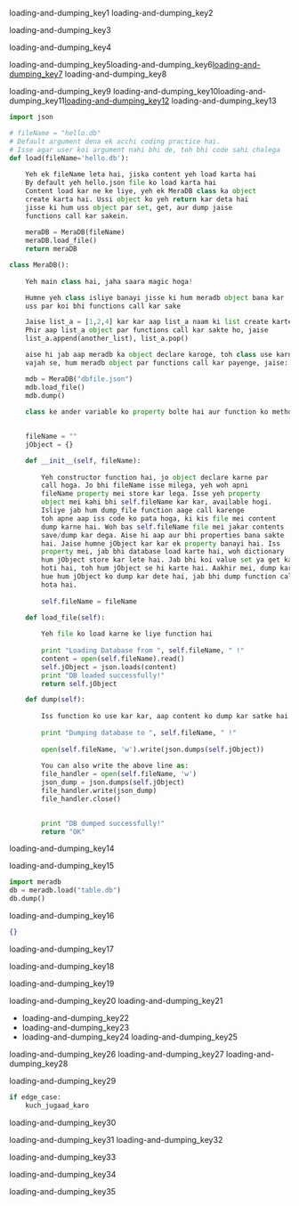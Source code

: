 loading-and-dumping_key1
loading-and-dumping_key2


loading-and-dumping_key3


loading-and-dumping_key4


loading-and-dumping_key5loading-and-dumping_key6[loading-and-dumping_key7](https://docs.`python`.org/2/library/json.html)
loading-and-dumping_key8

loading-and-dumping_key9
loading-and-dumping_key10loading-and-dumping_key11[loading-and-dumping_key12](https://www.w3schools.com/`python`/`python`_classes.asp)
loading-and-dumping_key13

```python
import json

# fileName = "hello.db"
# Default argument dena ek acchi coding practice hai.
# Isse agar user koi argument nahi bhi de, toh bhi code sahi chalega
def load(fileName='hello.db'):
    
    Yeh ek fileName leta hai, jiska content yeh load karta hai
    By default yeh hello.json file ko load karta hai
    Content load kar ne ke liye, yeh ek MeraDB class ka object
    create karta hai. Ussi object ko yeh return kar deta hai
    jisse ki hum uss object par set, get, aur dump jaise
    functions call kar sakein.
    
    meraDB = MeraDB(fileName)
    meraDB.load_file()
    return meraDB

class MeraDB():
    
    Yeh main class hai, jaha saara magic hoga!

    Humne yeh class isliye banayi jisse ki hum meradb object bana kar
    uss par koi bhi functions call kar sake

    Jaise list_a = [1,2,4] kar kar aap list_a naam ki list create karte ho
    Phir aap list_a object par functions call kar sakte ho, jaise
    list_a.append(another_list), list_a.pop()

    aise hi jab aap meradb ka object declare karoge, toh class use karne ke
    vajah se, hum meradb object par functions call kar payenge, jaise:

    mdb = MeraDB("dbfile.json")
    mdb.load_file()
    mdb.dump()
    
    class ke ander variable ko property bolte hai aur function ko method.

    
    fileName = ""
    jObject = {}

    def __init__(self, fileName):
        
        Yeh constructor function hai, jo object declare karne par
        call hoga. Jo bhi fileName isse milega, yeh woh apni 
        fileName property mei store kar lega. Isse yeh property
        object mei kahi bhi self.fileName kar kar, available hogi.
        Isliye jab hum dump_file function aage call karenge
        toh apne aap iss code ko pata hoga, ki kis file mei content
        dump karne hai. Woh bas self.fileName file mei jakar contents
        save/dump kar dega. Aise hi aap aur bhi properties bana sakte
        hai. Jaise humne jObject kar kar ek property banayi hai. Iss
        property mei, jab bhi database load karte hai, woh dictionary
        hum jObject store kar lete hai. Jab bhi koi value set ya get karni
        hoti hai, toh hum jObject se hi karte hai. Aakhir mei, dump karte 
        hue hum jObject ko dump kar dete hai, jab bhi dump function call
        hota hai.
        
        self.fileName = fileName

    def load_file(self):
        
        Yeh file ko load karne ke liye function hai
        
        print "Loading Database from ", self.fileName, " !"
        content = open(self.fileName).read()
        self.jObject = json.loads(content)
        print "DB loaded successfully!"
        return self.jObject

    def dump(self):
        
        Iss function ko use kar kar, aap content ko dump kar satke hai
        
        print "Dumping database to ", self.fileName, " !"
        
        open(self.fileName, 'w').write(json.dumps(self.jObject))
        
        You can also write the above line as:
        file_handler = open(self.fileName, 'w')
        json_dump = json.dumps(self.jObject)
        file_handler.write(json_dump)
        file_handler.close()
        

        print "DB dumped successfully!"
        return "OK"
```
loading-and-dumping_key14


loading-and-dumping_key15


```python
import meradb
db = meradb.load("table.db")
db.dump()
```
loading-and-dumping_key16
```json
{}
```
loading-and-dumping_key17


loading-and-dumping_key18


loading-and-dumping_key19


loading-and-dumping_key20
loading-and-dumping_key21
- loading-and-dumping_key22
- loading-and-dumping_key23
- loading-and-dumping_key24
loading-and-dumping_key25


loading-and-dumping_key26
loading-and-dumping_key27
loading-and-dumping_key28


loading-and-dumping_key29


```python
if edge_case:
    kuch_jugaad_karo
```
loading-and-dumping_key30


loading-and-dumping_key31
loading-and-dumping_key32


loading-and-dumping_key33


loading-and-dumping_key34


loading-and-dumping_key35

